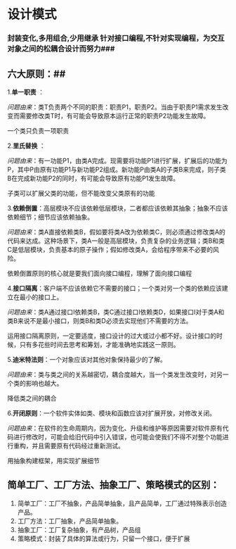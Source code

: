 # 设计模式
### 封装变化,多用组合,少用继承 针对接口编程,不针对实现编程，为交互对象之间的松耦合设计而努力###
## 六大原则：##

1.**单一职责** ：

*问题由来*：类T负责两个不同的职责：职责P1，职责P2。当由于职责P1需求发生改变而需要修改类T时，有可能会导致原本运行正常的职责P2功能发生故障。

一个类只负责一项职责
 
2.**里氏替换** ： 

*问题由来*：有一功能P1，由类A完成。现需要将功能P1进行扩展，扩展后的功能为P，其中P由原有功能P1与新功能P2组成。新功能P由类A的子类B来完成，则子类B在完成新功能P2的同时，有可能会导致原有功能P1发生故障。

子类可以扩展父类的功能，但不能改变父类原有的功能

3.**依赖倒置**：高层模块不应该依赖低层模块，二者都应该依赖其抽象；抽象不应该依赖细节；细节应该依赖抽象。

*问题由来*：类A直接依赖类B，假如要将类A改为依赖类C，则必须通过修改类A的代码来达成。这种场景下，类A一般是高层模块，负责复杂的业务逻辑；类B和类C是低层模块，负责基本的原子操作；假如修改类A，会给程序带来不必要的风险。

依赖倒置原则的核心就是要我们面向接口编程，理解了面向接口编程

4.**接口隔离**：客户端不应该依赖它不需要的接口；一个类对另一个类的依赖应该建立在最小的接口上。

*问题由来*：类A通过接口I依赖类B，类C通过接口I依赖类D，如果接口I对于类A和类B来说不是最小接口，则类B和类D必须去实现他们不需要的方法。

运用接口隔离原则，一定要适度，接口设计的过大或过小都不好。设计接口的时候，只有多花些时间去思考和筹划，才能准确地实践这一原则。

5.**迪米特法则**：一个对象应该对其他对象保持最少的了解。

*问题由来*：类与类之间的关系越密切，耦合度越大，当一个类发生改变时，对另一个类的影响也越大。

降低类之间的耦合

6.**开闭原则**：一个软件实体如类、模块和函数应该对扩展开放，对修改关闭。

*问题由来*：在软件的生命周期内，因为变化、升级和维护等原因需要对软件原有代码进行修改时，可能会给旧代码中引入错误，也可能会使我们不得不对整个功能进行重构，并且需要原有代码经过重新测试。

用抽象构建框架，用实现扩展细节

## 简单工厂、工厂方法、抽象工厂、策略模式的区别：

1. 简单工厂：工厂不抽象，产品简单抽象，且产品简单，工厂通过特殊表示创造产品。
2. 工厂方法：工厂抽象，产品简单抽象。
3. 抽象工厂：工厂复杂抽象，有产品树，产品组
4. 策略模式：封装了具体的算法或行为，只留一个接口，便于扩展

